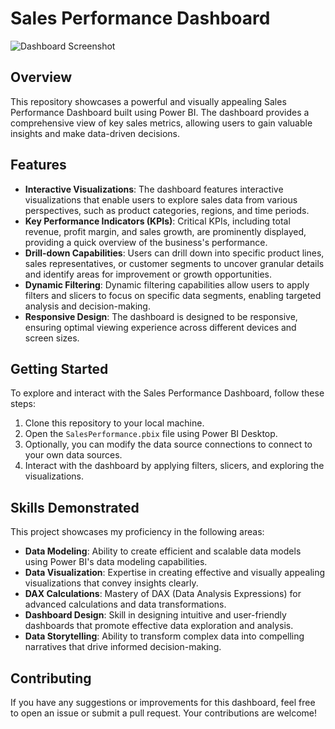 # Sales Performance Dashboard

![Dashboard Screenshot](path/to/dashboard-screenshot.png)

## Overview

This repository showcases a powerful and visually appealing Sales Performance Dashboard built using Power BI. The dashboard provides a comprehensive view of key sales metrics, allowing users to gain valuable insights and make data-driven decisions.

## Features

- **Interactive Visualizations**: The dashboard features interactive visualizations that enable users to explore sales data from various perspectives, such as product categories, regions, and time periods.
- **Key Performance Indicators (KPIs)**: Critical KPIs, including total revenue, profit margin, and sales growth, are prominently displayed, providing a quick overview of the business's performance.
- **Drill-down Capabilities**: Users can drill down into specific product lines, sales representatives, or customer segments to uncover granular details and identify areas for improvement or growth opportunities.
- **Dynamic Filtering**: Dynamic filtering capabilities allow users to apply filters and slicers to focus on specific data segments, enabling targeted analysis and decision-making.
- **Responsive Design**: The dashboard is designed to be responsive, ensuring optimal viewing experience across different devices and screen sizes.

## Getting Started

To explore and interact with the Sales Performance Dashboard, follow these steps:

1. Clone this repository to your local machine.
2. Open the `SalesPerformance.pbix` file using Power BI Desktop.
3. Optionally, you can modify the data source connections to connect to your own data sources.
4. Interact with the dashboard by applying filters, slicers, and exploring the visualizations.

## Skills Demonstrated

This project showcases my proficiency in the following areas:

- **Data Modeling**: Ability to create efficient and scalable data models using Power BI's data modeling capabilities.
- **Data Visualization**: Expertise in creating effective and visually appealing visualizations that convey insights clearly.
- **DAX Calculations**: Mastery of DAX (Data Analysis Expressions) for advanced calculations and data transformations.
- **Dashboard Design**: Skill in designing intuitive and user-friendly dashboards that promote effective data exploration and analysis.
- **Data Storytelling**: Ability to transform complex data into compelling narratives that drive informed decision-making.

## Contributing

If you have any suggestions or improvements for this dashboard, feel free to open an issue or submit a pull request. Your contributions are welcome!
